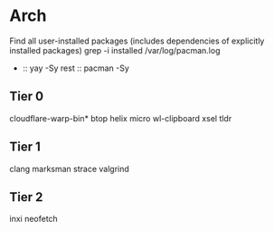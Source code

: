 # Arch

Find all user-installed packages (includes dependencies of explicitly installed packages)
grep -i installed /var/log/pacman.log

* :: yay -Sy
rest :: pacman -Sy


## Tier 0
cloudflare-warp-bin* btop helix micro wl-clipboard xsel tldr


## Tier 1
clang marksman strace valgrind


## Tier 2
inxi neofetch
